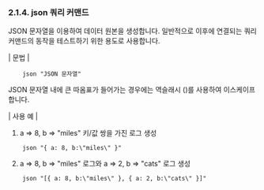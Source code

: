 ### 2.1.4. json 쿼리 커맨드

JSON 문자열을 이용하여 데이터 원본을 생성합니다. 일반적으로 이후에 연결되는 쿼리 커맨드의 동작을 테스트하기 위한 용도로 사용합니다.

\| 문법 \|

~~~~
	json "JSON 문자열"
~~~~


JSON 문자열 내에 큰 따옴표가 들어가는 경우에는 역슬래시 (\)를 사용하여 이스케이프 합니다.

\| 사용 예 \|

1) a => 8, b => "miles" 키/값 쌍을 가진 로그 생성

~~~
	json "{ a: 8, b:\"miles\" }"
~~~

2) a => 8, b => "miles" 로그와 a => 2, b => "cats" 로그 생성

~~~
	json "[{ a: 8, b:\"miles\" }, { a: 2, b:\"cats\" }]"
~~~

